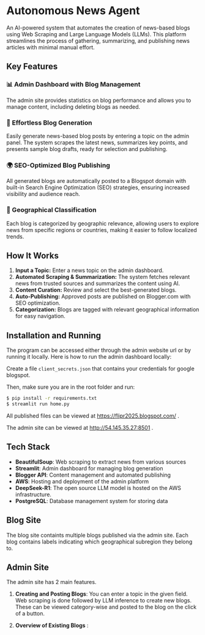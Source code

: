 # Autonomous News Agent

An AI-powered system that automates the creation of news-based blogs using Web Scraping and Large Language Models (LLMs). This platform streamlines the process of gathering, summarizing, and publishing news articles with minimal manual effort.

## Key Features

### 📊 Admin Dashboard with Blog Management
The admin site provides statistics on blog performance and allows you to manage content, including deleting blogs as needed.

### 🔹 Effortless Blog Generation
Easily generate news-based blog posts by entering a topic on the admin panel. The system scrapes the latest news, summarizes key points, and presents sample blog drafts, ready for selection and publishing.

### 🌍 SEO-Optimized Blog Publishing
All generated blogs are automatically posted to a Blogspot domain with built-in Search Engine Optimization (SEO) strategies, ensuring increased visibility and audience reach.

### 📍 Geographical Classification
Each blog is categorized by geographic relevance, allowing users to explore news from specific regions or countries, making it easier to follow localized trends.

## How It Works
1. **Input a Topic:** Enter a news topic on the admin dashboard.
2. **Automated Scraping & Summarization:** The system fetches relevant news from trusted sources and summarizes the content using AI.
3. **Content Curation:** Review and select the best-generated blogs.
4. **Auto-Publishing:** Approved posts are published on Blogger.com with SEO optimization.
5. **Categorization:** Blogs are tagged with relevant geographical information for easy navigation.

## Installation and Running
The program can be accessed either through the admin website url or by running it locally. Here is how to run the admin dashboard locally:

Create a file `client_secrets.json` that contains your credentials for google blogspot.

Then, make sure you are in the root folder and run:

```bash
$ pip install -r requirements.txt
$ streamlit run home.py
```
All published files can be viewed at https://flipr2025.blogspot.com/ . 

The admin site can be viewed at http://54.145.35.27:8501 .

## Tech Stack
- **BeautifulSoup**: Web scraping to extract news from various sources
- **Streamlit**: Admin dashboard for managing blog generation
- **Blogger API**: Content management and automated publishing
- **AWS**: Hosting and deployment of the admin platform
- **DeepSeek-R1**: The open source LLM model is hosted on the AWS infrastructure.
- **PostgreSQL**: Database management system for storing data

## Blog Site
The blog site containts multiple blogs published via the admin site. Each blog contains labels indicating which geographical subregion they belong to.

## Admin Site
The admin site has 2 main features.
1. **Creating and Posting Blogs**: You can enter a topic in the given field. Web scraping is done followed by LLM inference to create new blogs. These can be viewed category-wise and posted to the blog on the click of a button.

2. **Overview of Existing Blogs** : 




